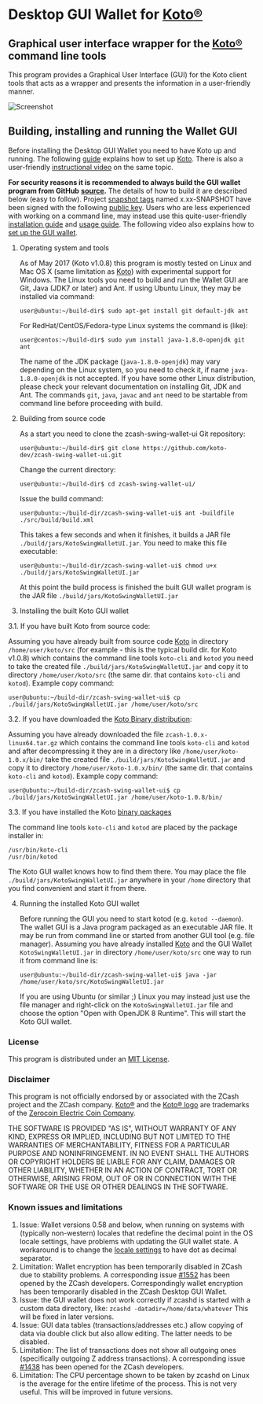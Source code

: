 # Desktop GUI Wallet for [Koto](https://koto.cash/)[®](#disclaimer)

## Graphical user interface wrapper for the [Koto](https://koto.cash/)[®](#disclaimer) command line tools

This program provides a Graphical User Interface (GUI) for the Koto client tools that acts as a wrapper and 
presents the information in a user-friendly manner.

![Screenshot](https://github.com/vaklinov/zcash-swing-wallet-ui/raw/master/docs/ZCashWallet.png "Main Window")

## Building, installing and running the Wallet GUI

Before installing the Desktop GUI Wallet you need to have Koto up and running. The following [guide](https://github.com/zcash/zcash/wiki/1.0-User-Guide) 
explains how to set up [Koto](https://koto.cash/). There is also a user-friendly [instructional video](https://www.youtube.com/watch?v=ZoRFLkZG0zg&feature=youtu.be)
on the same topic.

**For security reasons it is recommended to always build the GUI wallet program from GitHub**
**[source](https://github.com/vaklinov/zcash-swing-wallet-ui/archive/master.zip).**
The details of how to build it are described below (easy to follow). 
Project [snapshot tags](https://github.com/vaklinov/zcash-swing-wallet-ui/tags) named x.xx-SNAPSHOT have been
signed with the following [public key](https://github.com/vaklinov/zcash-swing-wallet-ui/blob/master/docs/IV_Github_GPG_public_key.txt).
Users who are less experienced with working on a command line, may instead use this 
quite-user-friendly [installation guide](https://www.cryptocompare.com/wallets/guides/how-to-install-the-zcash-gui-wallet) 
and [usage guide](https://www.cryptocompare.com/wallets/guides/how-to-use-the-zcash-gui-wallet).
The following video also explains how to [set up the GUI wallet](https://www.youtube.com/watch?v=IDifG4h1bgE). 


1. Operating system and tools

   As of May 2017 (Koto v1.0.8) this program is mostly tested on Linux and Mac OS X
   (same limitation as [Koto](https://koto.cash/)) with experimental support for Windows.
   The Linux tools you need to build and run the Wallet GUI are Git, Java (JDK7 or later) and
   Ant. If using Ubuntu Linux, they may be installed via command: 
   ```
   user@ubuntu:~/build-dir$ sudo apt-get install git default-jdk ant
   ``` 
   For RedHat/CentOS/Fedora-type Linux systems the command is (like):
   ```
   user@centos:~/build-dir$ sudo yum install java-1.8.0-openjdk git ant 
   ```
   The name of the JDK package (`java-1.8.0-openjdk`) may vary depending on the Linux system, so you need to
   check it, if name `java-1.8.0-openjdk` is not accepted.
   If you have some other Linux distribution, please check your relevant documentation on installing Git, 
   JDK and Ant. The commands `git`, `java`, `javac` and `ant` need to be startable from command line 
   before proceeding with build.

2. Building from source code

   As a start you need to clone the zcash-swing-wallet-ui Git repository:
   ```
   user@ubuntu:~/build-dir$ git clone https://github.com/koto-dev/zcash-swing-wallet-ui.git
   ```
   Change the current directory:
   ```
   user@ubuntu:~/build-dir$ cd zcash-swing-wallet-ui/
   ```
   Issue the build command:
   ```
   user@ubuntu:~/build-dir/zcash-swing-wallet-ui$ ant -buildfile ./src/build/build.xml
   ```
   This takes a few seconds and when it finishes, it builds a JAR file `./build/jars/KotoSwingWalletUI.jar`. 
   You need to make this file executable:
   ```
   user@ubuntu:~/build-dir/zcash-swing-wallet-ui$ chmod u+x ./build/jars/KotoSwingWalletUI.jar
   ```
   At this point the build process is finished the built GUI wallet program is the JAR 
   file `./build/jars/KotoSwingWalletUI.jar`

3. Installing the built Koto GUI wallet

  3.1. If you have built Koto from source code:

   Assuming you have already built from source code [Koto](https://koto.cash/) in directory `/home/user/koto/src` (for 
   example - this is the typical build dir. for Koto v1.0.8) which contains the command line tools `koto-cli` 
   and `kotod` you need to take the created file `./build/jars/KotoSwingWalletUI.jar` and copy it 
   to directory `/home/user/koto/src` (the same dir. that contains `koto-cli` and `kotod`). Example copy command:
   ```
   user@ubuntu:~/build-dir/zcash-swing-wallet-ui$ cp ./build/jars/KotoSwingWalletUI.jar /home/user/koto/src    
   ```

  3.2. If you have downloaded the [Koto Binary distribution](https://koto.cash/download.html):

   Assuming you have already downloaded the file `zcash-1.0.x-linux64.tar.gz` which contains the command 
   line tools `koto-cli` and `kotod` and after decompressing it they are in a directory like 
   `/home/user/koto-1.0.x/bin/` take the created file `./build/jars/KotoSwingWalletUI.jar` and copy it 
   to directory `/home/user/koto-1.0.x/bin/` (the same dir. that contains `koto-cli` and `kotod`). 
   Example copy command:
   ```
   user@ubuntu:~/build-dir/zcash-swing-wallet-ui$ cp ./build/jars/KotoSwingWalletUI.jar /home/user/koto-1.0.8/bin/    
   ```
   
  3.3. If you have installed the Koto [binary packages](https://github.com/zcash/zcash/wiki/Debian-binary-packages)

   The command line tools `koto-cli` and `kotod` are placed by the package installer in:
   ```
   /usr/bin/koto-cli
   /usr/bin/kotod
   ```
   The Koto GUI wallet knows how to find them there. You may place the file  `./build/jars/KotoSwingWalletUI.jar`
   anywhere in your `/home` directory that you find convenient and start it from there.

4. Running the installed Koto GUI wallet

   Before running the GUI you need to start kotod (e.g. `kotod --daemon`). The wallet GUI is a Java program packaged 
   as an executable JAR file. It may be run from command line or started from another GUI tool (e.g. file manager). 
   Assuming you have already installed [Koto](https://koto.cash/) and the GUI Wallet `KotoSwingWalletUI.jar` in 
   directory `/home/user/koto/src` one way to run it from command line is:
   ```
   user@ubuntu:~/build-dir/zcash-swing-wallet-ui$ java -jar /home/user/koto/src/KotoSwingWalletUI.jar
   ```
   If you are using Ubuntu (or similar ;) Linux you may instead just use the file manager and 
   right-click on the `KotoSwingWalletUI.jar` file and choose the option "Open with OpenJDK 8 Runtime". 
   This will start the Koto GUI wallet.

### License
This program is distributed under an [MIT License](https://github.com/vaklinov/zcash-swing-wallet-ui/raw/master/LICENSE).

### Disclaimer
This program is not officially endorsed by or associated with the ZCash project and the ZCash company.
[Koto®](https://trademarks.justia.com/871/93/zcash-87193130.html) and the 
[Koto® logo](https://trademarks.justia.com/868/84/z-86884549.html) are trademarks of the
[Zerocoin Electric Coin Company](https://trademarks.justia.com/owners/zerocoin-electric-coin-company-3232749/).

THE SOFTWARE IS PROVIDED "AS IS", WITHOUT WARRANTY OF ANY KIND, EXPRESS OR
IMPLIED, INCLUDING BUT NOT LIMITED TO THE WARRANTIES OF MERCHANTABILITY,
FITNESS FOR A PARTICULAR PURPOSE AND NONINFRINGEMENT. IN NO EVENT SHALL THE
AUTHORS OR COPYRIGHT HOLDERS BE LIABLE FOR ANY CLAIM, DAMAGES OR OTHER
LIABILITY, WHETHER IN AN ACTION OF CONTRACT, TORT OR OTHERWISE, ARISING FROM,
OUT OF OR IN CONNECTION WITH THE SOFTWARE OR THE USE OR OTHER DEALINGS IN THE
SOFTWARE.

### Known issues and limitations

1. Issue: Wallet versions 0.58 and below, when running on systems with (typically non-western) locales that
redefine the decimal point in the OS locale settings, have problems with updating the GUI wallet state. 
A workaround is to change the [locale settings](https://windows.lbl.gov/software/optics/5-1-2/Optics4.jpg) to have dot as decimal separator.
1. Limitation: Wallet encryption has been temporarily disabled in ZCash due to stability problems. A corresponding issue 
[#1552](https://github.com/zcash/zcash/issues/1552) has been opened by the ZCash developers. Correspondingly
wallet encryption has been temporarily disabled in the ZCash Desktop GUI Wallet.
1. Issue: the GUI wallet does not work correctly if zcashd is started with a custom data directory, like:
`zcashd -datadir=/home/data/whatever` This will be fixed in later versions.
1. Issue: GUI data tables (transactions/addresses etc.) allow copying of data via double click but also allow editing. 
The latter needs to be disabled. 
1. Limitation: The list of transactions does not show all outgoing ones (specifically outgoing Z address 
transactions). A corresponding issue [#1438](https://github.com/zcash/zcash/issues/1438) has been opened 
for the ZCash developers. 
1. Limitation: The CPU percentage shown to be taken by zcashd on Linux is the average for the entire lifetime 
of the process. This is not very useful. This will be improved in future versions.
